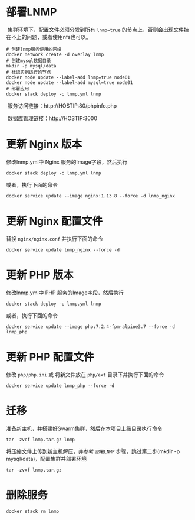 # 部署LNMP

​	集群环境下，配置文件必须分发到所有 `lnmp=true` 的节点上，否则会出现文件挂在不上的问题，或者使用nfs也可以。

```shell
# 创建lnmp服务使用的网络
docker network create -d overlay lnmp
# 创建mysql数据目录
mkdir -p mysql/data
# 标记实例运行的节点
docker node update --label-add lnmp=true node01
docker node update --label-add mysql=true node01
# 部署应用
docker stack deploy -c lnmp.yml lnmp
```

​	服务访问链接：http://HOSTIP:80/phpinfo.php

​	数据库管理链接：http://HOSTIP:3000



# 更新 Nginx 版本

修改lnmp.yml中 Nginx 服务的Image字段，然后执行
```
docker stack deploy -c lnmp.yml lnmp
```
或者，执行下面的命令
```
docker service update --image nginx:1.13.8 --force -d lnmp_nginx
```

# 更新 Nginx 配置文件
替换 `nginx/nginx.conf` 并执行下面的命令
```
docker service update lnmp_nginx --force -d
```

# 更新 PHP 版本
修改lnmp.yml中 PHP 服务的Image字段，然后执行
```
docker stack deploy -c lnmp.yml lnmp
```
或者，执行下面的命令
```
docker service update --image php:7.2.4-fpm-alpine3.7 --force -d lnmp_php
```

# 更新 PHP 配置文件
修改 `php/php.ini` 或 将新文件放在 `php/ext` 目录下并执行下面的命令
```
docker service update lnmp_php --force -d
```

# 迁移
准备新主机，并搭建好Swarm集群，然后在本项目上级目录执行命令
```
tar -zvcf lnmp.tar.gz lnmp
```

将压缩文件上传到新主机解压，并参考 `部署LNMP` 步骤，跳过第二步(mkdir -p mysql/data)，配置集群并部署环境
```
tar -zvxf lnmp.tar.gz
```
# 删除服务
```
docker stack rm lnmp
```